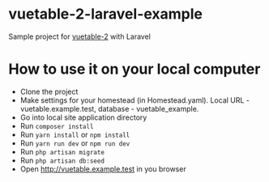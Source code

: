 # vuetable-2-laravel-example
Sample project for [vuetable-2](https://github.com/ratiw/vuetable-2) with Laravel

# How to use it on your local computer
- Clone the project
- Make settings for your homestead (in Homestead.yaml). Local URL - vuetable.example.test, database - vuetable_example.
- Go into local site application directory
- Run `composer install`
- Run `yarn install` or `npm install`
- Run `yarn run dev` or `npm run dev`
- Run `php artisan migrate`
- Run `php artisan db:seed`
- Open http://vuetable.example.test in you browser
